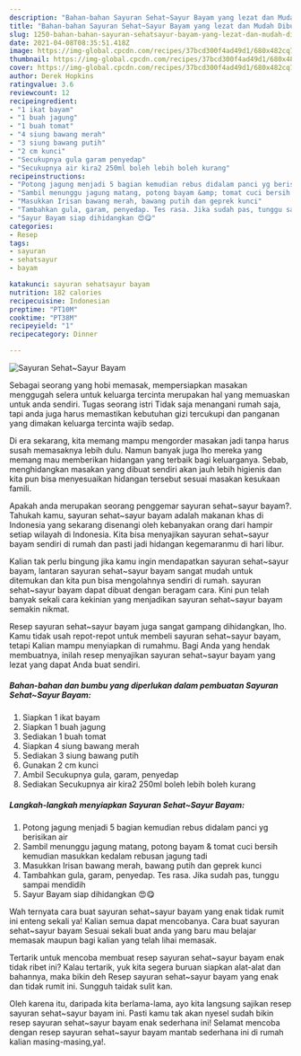 ```yaml
---
description: "Bahan-bahan Sayuran Sehat~Sayur Bayam yang lezat dan Mudah Dibuat"
title: "Bahan-bahan Sayuran Sehat~Sayur Bayam yang lezat dan Mudah Dibuat"
slug: 1250-bahan-bahan-sayuran-sehatsayur-bayam-yang-lezat-dan-mudah-dibuat
date: 2021-04-08T08:35:51.418Z
image: https://img-global.cpcdn.com/recipes/37bcd300f4ad49d1/680x482cq70/sayuran-sehatsayur-bayam-foto-resep-utama.jpg
thumbnail: https://img-global.cpcdn.com/recipes/37bcd300f4ad49d1/680x482cq70/sayuran-sehatsayur-bayam-foto-resep-utama.jpg
cover: https://img-global.cpcdn.com/recipes/37bcd300f4ad49d1/680x482cq70/sayuran-sehatsayur-bayam-foto-resep-utama.jpg
author: Derek Hopkins
ratingvalue: 3.6
reviewcount: 12
recipeingredient:
- "1 ikat bayam"
- "1 buah jagung"
- "1 buah tomat"
- "4 siung bawang merah"
- "3 siung bawang putih"
- "2 cm kunci"
- "Secukupnya gula garam penyedap"
- "Secukupnya air kira2 250ml boleh lebih boleh kurang"
recipeinstructions:
- "Potong jagung menjadi 5 bagian kemudian rebus didalam panci yg berisikan air"
- "Sambil menunggu jagung matang, potong bayam &amp; tomat cuci bersih kemudian masukkan kedalam rebusan jagung tadi"
- "Masukkan Irisan bawang merah, bawang putih dan geprek kunci"
- "Tambahkan gula, garam, penyedap. Tes rasa. Jika sudah pas, tunggu sampai mendidih"
- "Sayur Bayam siap dihidangkan 😍😋"
categories:
- Resep
tags:
- sayuran
- sehatsayur
- bayam

katakunci: sayuran sehatsayur bayam 
nutrition: 182 calories
recipecuisine: Indonesian
preptime: "PT10M"
cooktime: "PT38M"
recipeyield: "1"
recipecategory: Dinner

---
```



![Sayuran Sehat~Sayur Bayam](https://img-global.cpcdn.com/recipes/37bcd300f4ad49d1/680x482cq70/sayuran-sehatsayur-bayam-foto-resep-utama.jpg)

Sebagai seorang yang hobi memasak, mempersiapkan masakan menggugah selera untuk keluarga tercinta merupakan hal yang memuaskan untuk anda sendiri. Tugas seorang istri Tidak saja menangani rumah saja, tapi anda juga harus memastikan kebutuhan gizi tercukupi dan panganan yang dimakan keluarga tercinta wajib sedap.

Di era  sekarang, kita memang mampu mengorder masakan jadi tanpa harus susah memasaknya lebih dulu. Namun banyak juga lho mereka yang memang mau memberikan hidangan yang terbaik bagi keluarganya. Sebab, menghidangkan masakan yang dibuat sendiri akan jauh lebih higienis dan kita pun bisa menyesuaikan hidangan tersebut sesuai masakan kesukaan famili. 



Apakah anda merupakan seorang penggemar sayuran sehat~sayur bayam?. Tahukah kamu, sayuran sehat~sayur bayam adalah makanan khas di Indonesia yang sekarang disenangi oleh kebanyakan orang dari hampir setiap wilayah di Indonesia. Kita bisa menyajikan sayuran sehat~sayur bayam sendiri di rumah dan pasti jadi hidangan kegemaranmu di hari libur.

Kalian tak perlu bingung jika kamu ingin mendapatkan sayuran sehat~sayur bayam, lantaran sayuran sehat~sayur bayam sangat mudah untuk ditemukan dan kita pun bisa mengolahnya sendiri di rumah. sayuran sehat~sayur bayam dapat dibuat dengan beragam cara. Kini pun telah banyak sekali cara kekinian yang menjadikan sayuran sehat~sayur bayam semakin nikmat.

Resep sayuran sehat~sayur bayam juga sangat gampang dihidangkan, lho. Kamu tidak usah repot-repot untuk membeli sayuran sehat~sayur bayam, tetapi Kalian mampu menyiapkan di rumahmu. Bagi Anda yang hendak membuatnya, inilah resep menyajikan sayuran sehat~sayur bayam yang lezat yang dapat Anda buat sendiri.

<!--inarticleads1-->

##### Bahan-bahan dan bumbu yang diperlukan dalam pembuatan Sayuran Sehat~Sayur Bayam:

1. Siapkan 1 ikat bayam
1. Siapkan 1 buah jagung
1. Sediakan 1 buah tomat
1. Siapkan 4 siung bawang merah
1. Sediakan 3 siung bawang putih
1. Gunakan 2 cm kunci
1. Ambil Secukupnya gula, garam, penyedap
1. Sediakan Secukupnya air kira2 250ml boleh lebih boleh kurang




<!--inarticleads2-->

##### Langkah-langkah menyiapkan Sayuran Sehat~Sayur Bayam:

1. Potong jagung menjadi 5 bagian kemudian rebus didalam panci yg berisikan air
1. Sambil menunggu jagung matang, potong bayam &amp; tomat cuci bersih kemudian masukkan kedalam rebusan jagung tadi
1. Masukkan Irisan bawang merah, bawang putih dan geprek kunci
1. Tambahkan gula, garam, penyedap. Tes rasa. Jika sudah pas, tunggu sampai mendidih
1. Sayur Bayam siap dihidangkan 😍😋




Wah ternyata cara buat sayuran sehat~sayur bayam yang enak tidak rumit ini enteng sekali ya! Kalian semua dapat mencobanya. Cara buat sayuran sehat~sayur bayam Sesuai sekali buat anda yang baru mau belajar memasak maupun bagi kalian yang telah lihai memasak.

Tertarik untuk mencoba membuat resep sayuran sehat~sayur bayam enak tidak ribet ini? Kalau tertarik, yuk kita segera buruan siapkan alat-alat dan bahannya, maka bikin deh Resep sayuran sehat~sayur bayam yang enak dan tidak rumit ini. Sungguh taidak sulit kan. 

Oleh karena itu, daripada kita berlama-lama, ayo kita langsung sajikan resep sayuran sehat~sayur bayam ini. Pasti kamu tak akan nyesel sudah bikin resep sayuran sehat~sayur bayam enak sederhana ini! Selamat mencoba dengan resep sayuran sehat~sayur bayam mantab sederhana ini di rumah kalian masing-masing,ya!.

